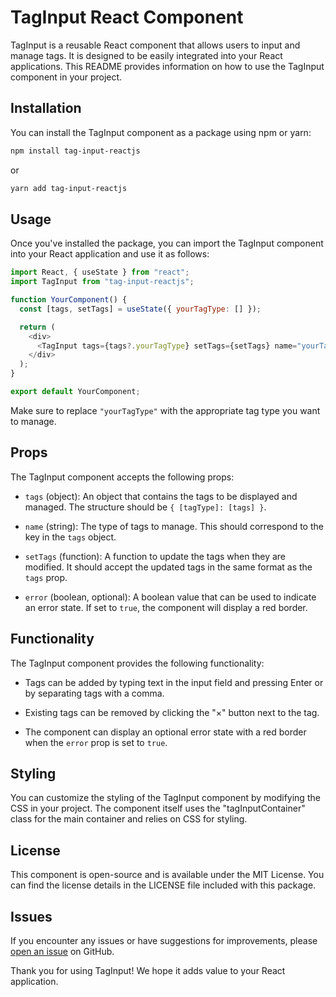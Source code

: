 # TagInput React Component

TagInput is a reusable React component that allows users to input and manage tags. It is designed to be easily integrated into your React applications. This README provides information on how to use the TagInput component in your project.

## Installation

You can install the TagInput component as a package using npm or yarn:

```bash
npm install tag-input-reactjs
```

or

```bash
yarn add tag-input-reactjs
```

## Usage

Once you've installed the package, you can import the TagInput component into your React application and use it as follows:

```javascript
import React, { useState } from "react";
import TagInput from "tag-input-reactjs";

function YourComponent() {
  const [tags, setTags] = useState({ yourTagType: [] });

  return (
    <div>
      <TagInput tags={tags?.yourTagType} setTags={setTags} name="yourTagType" error={false} />
    </div>
  );
}

export default YourComponent;
```

Make sure to replace `"yourTagType"` with the appropriate tag type you want to manage.

## Props

The TagInput component accepts the following props:

- `tags` (object): An object that contains the tags to be displayed and managed. The structure should be `{ [tagType]: [tags] }`.

- `name` (string): The type of tags to manage. This should correspond to the key in the `tags` object.

- `setTags` (function): A function to update the tags when they are modified. It should accept the updated tags in the same format as the `tags` prop.

- `error` (boolean, optional): A boolean value that can be used to indicate an error state. If set to `true`, the component will display a red border.

## Functionality

The TagInput component provides the following functionality:

- Tags can be added by typing text in the input field and pressing Enter or by separating tags with a comma.

- Existing tags can be removed by clicking the "×" button next to the tag.

- The component can display an optional error state with a red border when the `error` prop is set to `true`.

## Styling

You can customize the styling of the TagInput component by modifying the CSS in your project. The component itself uses the "tagInputContainer" class for the main container and relies on CSS for styling.

## License

This component is open-source and is available under the MIT License. You can find the license details in the LICENSE file included with this package.

## Issues

If you encounter any issues or have suggestions for improvements, please [open an issue](https://github.com/your-repo/issues) on GitHub.

Thank you for using TagInput! We hope it adds value to your React application.